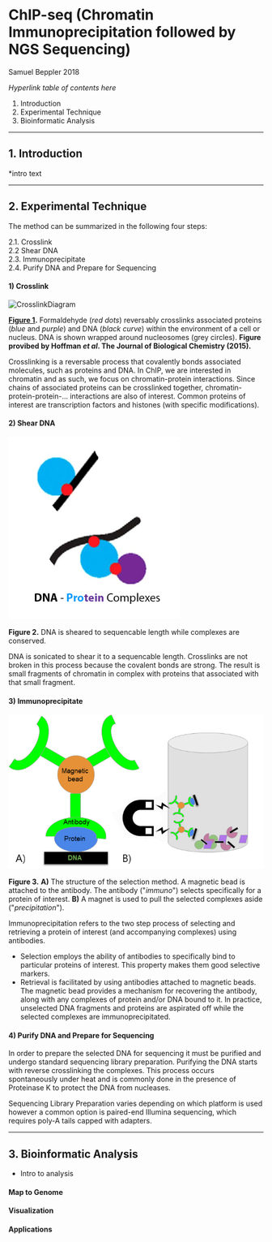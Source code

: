 # ChIP-seq (Chromatin Immunoprecipitation followed by NGS Sequencing)

Samuel Beppler 2018

*Hyperlink table of contents here*

1. Introduction
2. Experimental Technique 
3. Bioinformatic Analysis

---

## 1. Introduction

*intro text

---

## 2. Experimental Technique

The method can be summarized in the following four steps:

2.1. Crosslink<br>
2.2 Shear DNA<br>
2.3. Immunoprecipitate<br>
2.4. Purify DNA and Prepare for Sequencing 

#### 1) Crosslink

![CrosslinkDiagram](http://www.jbc.org/content/290/44/26404/F1.medium.gif "Diagram of Crosslinking")

**[Figure 1](http://www.jbc.org/content/290/44/26404.full).** Formaldehyde (*red dots*) reversably crosslinks associated proteins (*blue* and *purple*) and DNA (*black curve*) within the environment of a cell or nucleus. DNA is shown wrapped around nucleosomes (grey circles). **Figure provibed by Hoffman *et al*. The Journal of Biological Chemistry (2015).**

Crosslinking is a reversable process that covalently bonds associated molecules, such as proteins and DNA. In ChIP, we are interested in chromatin and as such, we focus on chromatin-protein interactions. Since chains of associated proteins can be crosslinked together, chromatin-protein-protein-... interactions are also of interest. Common proteins of interest are transcription factors and histones (with specific modifications).

#### 2) Shear DNA

![ShearedDiagram](https://github.com/bellpepper91/beng183/blob/master/sheared.jpg?raw=true "Diagram of Sheared DNA Complexes")

**Figure 2.** DNA is sheared to sequencable length while complexes are conserved.

DNA is sonicated to shear it to a sequencable length. Crosslinks are not broken in this process because the covalent bonds are strong. The result is small fragments of chromatin in complex with proteins that associated with that small fragment.

#### 3) Immunoprecipitate

![Immunoprecipitation](https://github.com/bellpepper91/beng183/blob/master/immunoprecipitation.jpg?raw=true "Diagram of Immunoprecipitation")

**Figure 3.** **A)** The structure of the selection method. A magnetic bead is attached to the antibody. The antibody ("*immuno*") selects specifically for a protein of interest. **B)** A magnet is used to pull the selected complexes aside ("*precipitation*").

Immunoprecipitation refers to the two step process of selecting and retrieving a protein of interest (and accompanying complexes) using antibodies.
- Selection employs the ability of antibodies to specifically bind to particular proteins of interest. This property makes them good selective markers.
- Retrieval is facilitated by using antibodies attached to magnetic beads. The magnetic bead provides a mechanism for recovering the antibody, along with any complexes of protein and/or DNA bound to it. In practice, unselected DNA fragments and proteins are aspirated off while the selected complexes are immunoprecipitated.

#### 4) Purify DNA and Prepare for Sequencing

In order to prepare the selected DNA for sequencing it must be purified and 
undergo standard sequencing library preparation.
Purifying the DNA starts with reverse crosslinking the complexes. This process occurs spontaneously under heat and is commonly done in the presence of Proteinase K to protect the DNA from nucleases.

Sequencing Library Preparation varies depending on which platform is used however a common option is paired-end Illumina sequencing, which requires poly-A tails capped with adapters.

---

## 3. Bioinformatic Analysis
* Intro to analysis

#### Map to Genome
#### Visualization
#### Applications


